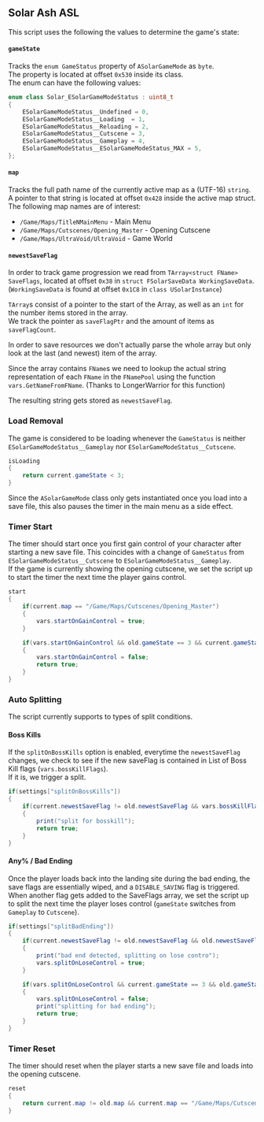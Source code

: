## Solar Ash ASL

This script uses the following the values to determine the game's state:

#### `gameState`  
Tracks the `enum GameStatus` property of `ASolarGameMode` as `byte`.  
The property is located at offset `0x530` inside its class.  
The enum can have the following values:  
```c++
enum class Solar_ESolarGameModeStatus : uint8_t
{
	ESolarGameModeStatus__Undefined = 0,
	ESolarGameModeStatus__Loading  = 1,
	ESolarGameModeStatus__Reloading = 2,
	ESolarGameModeStatus__Cutscene = 3,
	ESolarGameModeStatus__Gameplay = 4,
	ESolarGameModeStatus__ESolarGameModeStatus_MAX = 5,
};
```  

#### `map`  
Tracks the full path name of the currently active map as a (UTF-16) `string`.  
A pointer to that string is located at offset `0x428` inside the active map struct.  
The following map names are of interest:
- `/Game/Maps/TitleNMainMenu` - Main Menu
- `/Game/Maps/Cutscenes/Opening_Master` - Opening Cutscene
- `/Game/Maps/UltraVoid/UltraVoid` - Game World

#### `newestSaveFlag`
In order to track game progression we read from `TArray<struct FName> SaveFlags`, located at offset `0x38` in `struct FSolarSaveData WorkingSaveData`.  
(`WorkingSaveData` is found at offset `0x1C8` in `class USolarInstance`)


`TArray`s consist of a pointer to the start of the Array, as well as an `int` for the number items stored in the array.  
We track the pointer as `saveFlagPtr` and the amount of items as `saveFlagCount`.


In order to save resources we don't actually parse the whole array but only look at the last (and newest) item of the array.


Since the array contains `FName`s we need to lookup the actual string representation of each `FName` in the `FNamePool` using the function `vars.GetNameFromFName`. (Thanks to LongerWarrior for this function)  

The resulting string gets stored as `newestSaveFlag`.

### Load Removal
The game is considered to be loading whenever the `GameStatus` is neither `ESolarGameModeStatus__Gameplay` nor `ESolarGameModeStatus__Cutscene`.
```c#
isLoading
{
    return current.gameState < 3;
}
```
Since the `ASolarGameMode` class only gets instantiated once you load into a save file, this also pauses the timer in the main menu as a side effect.

### Timer Start
The timer should start once you first gain control of your character after starting a new save file. This coincides with a change of `GameStatus` from `ESolarGameModeStatus__Cutscene` to `ESolarGameModeStatus__Gameplay`.  
If the game is currently showing the opening cutscene, we set the script up to start the timer the next time the player gains control.
```c#
start
{
    if(current.map == "/Game/Maps/Cutscenes/Opening_Master")
    {
        vars.startOnGainControl = true;
    }

    if(vars.startOnGainControl && old.gameState == 3 && current.gameState == 4)
    {
        vars.startOnGainControl = false;
        return true;
    }
}
```

### Auto Splitting
The script currently supports to types of split conditions.

#### Boss Kills
If the `splitOnBossKills` option is enabled, everytime the `newestSaveFlag` changes, we check to see if the new saveFlag is contained in List of Boss Kill flags (`vars.bossKillFlags`).  
If it is, we trigger a split.
```c#
if(settings["splitOnBossKills"])
{
    if(current.newestSaveFlag != old.newestSaveFlag && vars.bossKillFlags.Contains(current.newestSaveFlag))
    {
        print("split for bosskill");
        return true;
    }
}
```

#### Any% / Bad Ending
Once the player loads back into the landing site during the bad ending, the save flags are essentially wiped, and a `DISABLE_SAVING` flag is triggered.  
When another flag gets added to the SaveFlags array, we set the script up to split the next time the player loses control (`gameState` switches from `Gameplay` to `Cutscene`).
```c#
if(settings["splitBadEnding"])
{
    if(current.newestSaveFlag != old.newestSaveFlag && old.newestSaveFlag == "DISABLE_SAVING" && current.saveFlagCount == 2)
    {
        print("bad end detected, splitting on lose contro");
        vars.splitOnLoseControl = true;
    }

    if(vars.splitOnLoseControl && current.gameState == 3 && old.gameState == 4)
    {
        vars.splitOnLoseControl = false;
        print("splitting for bad ending");
        return true;
    }
}
```


### Timer Reset
The timer should reset when the player starts a new save file and loads into the opening cutscene.
```c#
reset
{
    return current.map != old.map && current.map == "/Game/Maps/Cutscenes/Opening_Master";
}
```